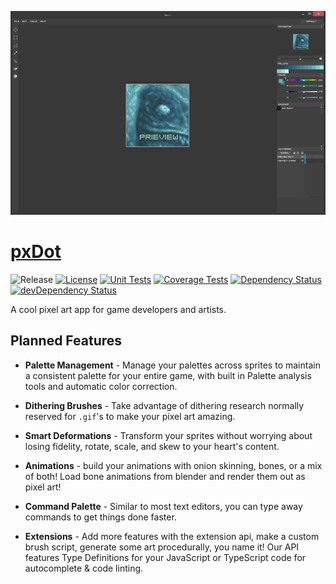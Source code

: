 [![Screenshot][website-img]][website-url]

# [pxDot](https://pxdot.com)

![Release][release-img]
[![License][license-img]][license-url]
[![Unit Tests][travis-img]][travis-url]
[![Coverage Tests][codecov-img]][codecov-url]
[![Dependency Status][david-img]][david-url]
[![devDependency Status][david-dev-img]][david-dev-url]

A cool pixel art app for game developers and artists. 

## Planned Features

- **Palette Management** - Manage your palettes across sprites to maintain a consistent palette for your entire game, with built in Palette analysis tools and automatic color correction.

- **Dithering Brushes** - Take advantage of dithering research normally reserved for `.gif`'s to make your pixel art amazing.

- **Smart Deformations** - Transform your sprites without worrying about losing fidelity, rotate, scale, and skew to your heart's content.

- **Animations** - build your animations with onion skinning, bones, or a mix of both! Load bone animations from blender and render them out as pixel art!

- **Command Palette** - Similar to most text editors, you can type away commands to get things done faster.

- **Extensions** - Add more features with the extension api, make a custom brush script, generate some art procedurally, you name it! Our API features Type Definitions for your JavaScript or TypeScript code for autocomplete & code linting.

[website-img]: docs/gallery/screenshot.png
[website-url]: http://pxdot.com
[release-img]: https://img.shields.io/badge/release-0.1.0-4dbfcc.svg?style=flat-square
[license-img]: http://img.shields.io/:license-mit-blue.svg?style=flat-square
[license-url]: https://opensource.org/licenses/MIT
[david-url]: https://david-dm.org/hyperfuse/px&path=packages/pxdot
[david-img]: https://david-dm.org/hyperfuse/px.svg?style=flat-square&path=packages/pxdot
[david-dev-url]: https://david-dm.org/hyperfuse/px#info=devDependencies&path=packages/pxdot
[david-dev-img]: https://david-dm.org/hyperfuse/px/dev-status.svg?style=flat-square&path=packages/pxdot
[travis-img]: https://img.shields.io/travis/hyperfuse/px.svg?style=flat-square
[travis-url]:https://travis-ci.org/hyperfuse/px
[codecov-img]:https://img.shields.io/codecov/c/github/hyperfuse/px.svg?style=flat-square
[codecov-url]: https://codecov.io/gh/hyperfuse/px
